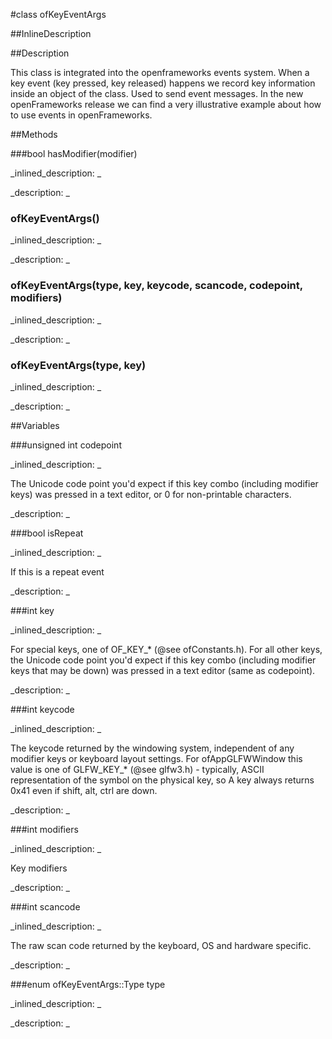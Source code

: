 #class ofKeyEventArgs


<!--
_visible: True_
_advanced: False_
_istemplated: False_
_extends: ofEventArgs_
-->

##InlineDescription






##Description

This class is integrated into the openframeworks events system. When a key event (key pressed, key released) happens we record key information inside an object of the class. Used to send event messages. In the new openFrameworks release we can find a very illustrative example about how to use events in openFrameworks.





##Methods



###bool hasModifier(modifier)

<!--
_syntax: hasModifier(modifier)_
_name: hasModifier_
_returns: bool_
_returns_description: _
_parameters: int modifier_
_access: public_
_version_started: 0.10.0_
_version_deprecated: _
_summary: _
_constant: False_
_static: False_
_visible: True_
_advanced: False_
-->

_inlined_description: _







_description: _







<!----------------------------------------------------------------------------->

### ofKeyEventArgs()

<!--
_syntax: ofKeyEventArgs()_
_name: ofKeyEventArgs_
_returns: _
_returns_description: _
_parameters: _
_access: public_
_version_started: 0.9.0_
_version_deprecated: _
_summary: _
_constant: False_
_static: False_
_visible: True_
_advanced: False_
-->

_inlined_description: _







_description: _







<!----------------------------------------------------------------------------->

### ofKeyEventArgs(type, key, keycode, scancode, codepoint, modifiers)

<!--
_syntax: ofKeyEventArgs(type, key, keycode, scancode, codepoint, modifiers)_
_name: ofKeyEventArgs_
_returns: _
_returns_description: _
_parameters: ofKeyEventArgs::Type type, int key, int keycode, int scancode, unsigned int codepoint, int modifiers_
_access: public_
_version_started: 0.9.0_
_version_deprecated: _
_summary: _
_constant: False_
_static: False_
_visible: True_
_advanced: False_
-->

_inlined_description: _







_description: _







<!----------------------------------------------------------------------------->

### ofKeyEventArgs(type, key)

<!--
_syntax: ofKeyEventArgs(type, key)_
_name: ofKeyEventArgs_
_returns: _
_returns_description: _
_parameters: ofKeyEventArgs::Type type, int key_
_access: public_
_version_started: 0.9.0_
_version_deprecated: _
_summary: _
_constant: False_
_static: False_
_visible: True_
_advanced: False_
-->

_inlined_description: _







_description: _







<!----------------------------------------------------------------------------->

##Variables



###unsigned int codepoint

<!--
_name: codepoint_
_type: unsigned int_
_access: public_
_version_started: 0.9.0_
_version_deprecated: _
_summary: _
_visible: True_
_constant: False_
_advanced: False_
-->

_inlined_description: _

The Unicode code point you'd expect if this key combo (including modifier keys) was pressed in a text editor, or 0 for non-printable characters.





_description: _







<!----------------------------------------------------------------------------->

###bool isRepeat

<!--
_name: isRepeat_
_type: bool_
_access: public_
_version_started: 0.10.0_
_version_deprecated: _
_summary: _
_visible: True_
_constant: False_
_advanced: False_
-->

_inlined_description: _

If this is a repeat event





_description: _







<!----------------------------------------------------------------------------->

###int  key

<!--
_name: key_
_type: int _
_access: public_
_version_started: 0.8.0_
_version_deprecated: _
_summary: _
_visible: True_
_constant: True_
_advanced: False_
-->

_inlined_description: _

For special keys, one of OF_KEY_* (@see ofConstants.h). For all other keys, the Unicode code point you'd expect if this key combo (including modifier keys that may be down) was pressed in a text editor (same as codepoint).





_description: _







<!----------------------------------------------------------------------------->

###int keycode

<!--
_name: keycode_
_type: int_
_access: public_
_version_started: 0.9.0_
_version_deprecated: _
_summary: _
_visible: True_
_constant: False_
_advanced: False_
-->

_inlined_description: _

The keycode returned by the windowing system, independent of any modifier keys or keyboard layout settings. For ofAppGLFWWindow this value is one of GLFW_KEY_* (@see glfw3.h) - typically, ASCII representation of the symbol on the physical key, so A key always returns 0x41 even if shift, alt, ctrl are down.





_description: _







<!----------------------------------------------------------------------------->

###int modifiers

<!--
_name: modifiers_
_type: int_
_access: public_
_version_started: 0.10.0_
_version_deprecated: _
_summary: _
_visible: True_
_constant: False_
_advanced: False_
-->

_inlined_description: _

Key modifiers





_description: _







<!----------------------------------------------------------------------------->

###int scancode

<!--
_name: scancode_
_type: int_
_access: public_
_version_started: 0.9.0_
_version_deprecated: _
_summary: _
_visible: True_
_constant: False_
_advanced: False_
-->

_inlined_description: _

The raw scan code returned by the keyboard, OS and hardware specific.





_description: _







<!----------------------------------------------------------------------------->

###enum  ofKeyEventArgs::Type type

<!--
_name: type_
_type: enum  ofKeyEventArgs::Type_
_access: public_
_version_started: 0.8.0_
_version_deprecated: _
_summary: _
_visible: True_
_constant: True_
_advanced: False_
-->

_inlined_description: _







_description: _







<!----------------------------------------------------------------------------->

